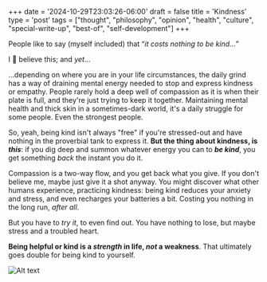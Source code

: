 +++
date = '2024-10-29T23:03:26-06:00'
draft = false
title = 'Kindness'
type = 'post'
tags = ["thought", "philosophy", "opinion", "health", "culture", "special-write-up", "best-of", "self-development"]
+++

People like to say (myself included) that “<i>it costs nothing to be kind...”</i> <br /> 

I 💯 believe this; and *yet*... <br />

...depending on where you are in your life circumstances, the daily grind has a way of draining mental energy needed to stop and express kindness or empathy. People rarely hold a deep well of compassion as it is when their plate is full, and they're just trying to keep it together. Maintaining mental health and thick skin in a sometimes-dark world, it's a daily struggle for some people. Even the strongest people. <br />

So, yeah, being kind isn't always "free" if you're stressed-out and have nothing in the proverbial tank to express it. **But the thing about kindness, is** ***this***: if you dig deep and summon whatever energy you can to ***be kind***, you get something *back* the instant you do it. <br />

Compassion is a two-way flow, and you get back what you give. If you don't believe me, maybe just give it a shot anyway.  You might discover what other humans experience, practicing kindness: being kind reduces your anxiety and stress, and even recharges your batteries a bit. Costing you nothing in the long run, *after all*.  <br />

But you have to *try it*, to even find out. You have nothing to lose, but maybe stress and a troubled heart.  <br />

**Being helpful or kind is a ***strength*** in life, *not* a weakness**. That ultimately goes double for being kind to yourself.

<div>
  <img src="https://julianwest.me/Blog/posts/images/robin-williams.jpg" alt="Alt text">
</div> 
